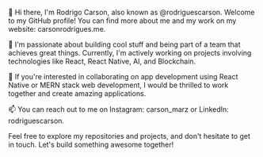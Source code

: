 👋 Hi there, I'm Rodrigo Carson, also known as @rodriguescarson. Welcome to my GitHub profile! You can find more about me and my work on my website: carsonrodrigues.me.

👀 I'm passionate about building cool stuff and being part of a team that achieves great things. Currently, I'm actively working on projects involving technologies like React, React Native, AI, and Blockchain.

💞️ If you're interested in collaborating on app development using React Native or MERN stack web development, I would be thrilled to work together and create amazing applications.

📫 You can reach out to me on Instagram: carson_marz or LinkedIn: rodriguescarson.

Feel free to explore my repositories and projects, and don't hesitate to get in touch. Let's build something awesome together!
